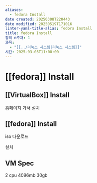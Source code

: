 ```yaml
---
aliases:
  - fedora Install
date created: 20250308T220443
date modified: 20250519T171016
linter-yaml-title-alias: fedora Install
title: fedora Install
강의 n주차: 1
과목:
  - "[[../리눅스 시스템|리눅스 시스템]]"
시간: 2025-03-05T11:00:00
---
```


# [[fedora]] Install

## [[VirtualBox]] Install

홈페이지 가서 설치

## [[fedora]] Install

iso 다운로드

설치

## VM Spec

2 cpu
4096mb
30gb
